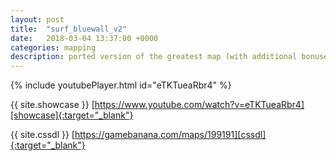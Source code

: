 ```yaml
---
layout: post
title:  "surf_bluewall_v2"
date:   2018-03-04 13:37:00 +0000
categories: mapping
description: ported version of the greatest map (with additional bonuses)
---
```


{% include youtubePlayer.html id="eTKTueaRbr4" %}

{{ site.showcase }} [https://www.youtube.com/watch?v=eTKTueaRbr4][showcase]{:target="_blank"}

{{ site.cssdl }} [https://gamebanana.com/maps/199191][cssdl]{:target="_blank"}

[showcase]: https://www.youtube.com/watch?v=eTKTueaRbr4
[cssdl]: https://gamebanana.com/maps/199191
